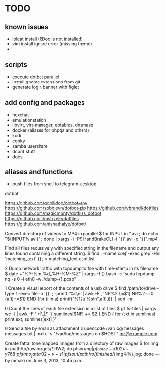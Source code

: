
# TODO

## known issues
 - lolcat install (RDoc is not installed)
 - vim install ignore error (missing theme)
 -

## scripts
 - execute dotbot parallel
 - install gnome extensions from git
 - generate login banner with figlet

## add config and packages
 - hexchat
 - emulationstation
 - libvirt, virt-manager, ebtables, dnsmasq
 - docker (aliases for phpqa and others)
 - kodi
 - conky
 - samba usershare
 - dconf stuff
 - docs

## aliases and functions
 - push files from shell to telegram-desktop


dotbot

https://github.com/qobilidop/dotbot-env
https://github.com/sobolevn/dotbot-pip
https://github.com/vbrandl/dotfiles
https://github.com/magicmonty/dotfiles_dotbot
https://github.com/mstrzele/dotfiles
https://github.com/anishathalye/dotbot/



Convert directory of videos to MP4 in parallel
 $ for INPUT in *.avi ; do echo "${INPUT%.avi}" ; done | xargs -i -P9  HandBrakeCLI -i "{}".avi -o "{}".mp4

 Find all files recursively with specified string in the filename and output any lines found containing a different string.
 $ find . -name *conf* -exec grep -Hni 'matching_text' {} \; > matching_text.conf.list


2
Dump network traffic with tcpdump to file with time-stamp in its filename
 $ date +"%Y-%m-%d_%H-%M-%Z" | xargs -I {} bash -c "sudo tcpdump -nq -s 0 -i eth0 -w ./dump-{}.pcap"


1
Create a visual report of the contents of a usb drive
 $ find /path/to/drive -type f -exec file -b '{}' \; -printf '%s\n' | awk -F , 'NR%2 {i=$1} NR%2==0 {a[i]+=$1} END {for (i in a) printf("%12u %s\n",a[i],i)}' | sort -nr


0
Count the lines of each file extension in a list of files
 $ git ls-files | xargs wc -l | awk -F ' +|\\.|/' '{ sumlines[$NF] += $2 } END { for (ext in sumlines) print ext, sumlines[ext] }'



0
Send a file by email as attachment
 $ uuencode /var/log/messages messages.txt | mailx -s "/var/log/messages on $HOST" me@example.com


 Create fattal tone mapped images from a directory of raw images
 $ for img in /path/to/rawimages/*.RW2; do pfsin ${img} | pfssize -x 1024 -y 768 | pfstmo_fattal02 -v -s 1 | pfsout /path/to/finished/${img%%}.jpg; done
— by mmaki on June 3, 2013, 10:45 p.m.
